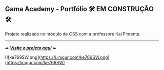 ## Gama Academy - Portfólio :hammer_and_wrench: EM CONSTRUÇÃO :hammer_and_wrench: <br/>
Projeto realizado no módulo de CSS com a professore Kai Pimenta.  <br/>

---

   
➡ [***Visite o projeto aqui***](https://) ⬅ <br />

[![ke769SW.png](https://i.imgur.com/ke769SW.png](https://imgur.com/ke769SW)




